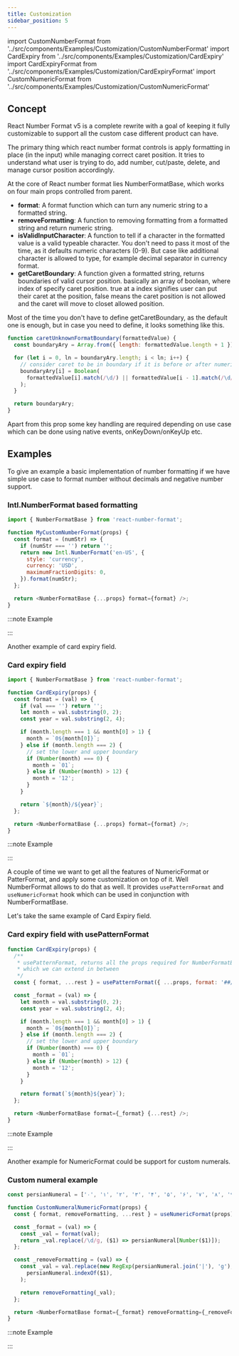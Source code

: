 ```yaml
---
title: Customization
sidebar_position: 5
---
```


import CustomNumberFormat from '../src/components/Examples/Customization/CustomNumberFormat'
import CardExpiry from '../src/components/Examples/Customization/CardExpiry'
import CardExpiryFormat from '../src/components/Examples/Customization/CardExpiryFormat'
import CustomNumericFormat from '../src/components/Examples/Customization/CustomNumericFormat'

## Concept

React Number Format v5 is a complete rewrite with a goal of keeping it fully customizable to support all the custom case different product can have.

The primary thing which react number format controls is apply formatting in place (in the input) while managing correct caret position. It tries to understand what user is trying to do, add number, cut/paste, delete, and manage cursor position accordingly.

At the core of React number format lies NumberFormatBase, which works on four main props controlled from parent.

- **format**: A format function which can turn any numeric string to a formatted string.
- **removeFormatting**: A function to removing formatting from a formatted string and return numeric string.
- **isValidInputCharacter**: A function to tell if a character in the formatted value is a valid typeable character. You don't need to pass it most of the time, as it defaults numeric characters (0-9). But case like additional character is allowed to type, for example decimal separator in currency format.
- **getCaretBoundary**: A function given a formatted string, returns boundaries of valid cursor position. basically an array of boolean, where index of specify caret position. true at a index signifies user can put their caret at the position, false means the caret position is not allowed and the caret will move to closet allowed position.

Most of the time you don't have to define getCaretBoundary, as the default one is enough, but in case you need to define, it looks something like this.

```js
function caretUnknownFormatBoundary(formattedValue) {
  const boundaryAry = Array.from({ length: formattedValue.length + 1 }).map(() => true);

  for (let i = 0, ln = boundaryAry.length; i < ln; i++) {
    // consider caret to be in boundary if it is before or after numeric value
    boundaryAry[i] = Boolean(
      formattedValue[i].match(/\d/) || formattedValue[i - 1].match(/\d/);,
    );
  }

  return boundaryAry;
}
```

Apart from this prop some key handling are required depending on use case which can be done using native events, onKeyDown/onKeyUp etc.

## Examples

To give an example a basic implementation of number formatting if we have simple use case to format number without decimals and negative number support.

### Intl.NumberFormat based formatting

```js
import { NumberFormatBase } from 'react-number-format';

function MyCustomNumberFormat(props) {
  const format = (numStr) => {
    if (numStr === '') return '';
    return new Intl.NumberFormat('en-US', {
      style: 'currency',
      currency: 'USD',
      maximumFractionDigits: 0,
    }).format(numStr);
  };

  return <NumberFormatBase {...props} format={format} />;
}
```

:::note Example

<CustomNumberFormat />
:::


Another example of card expiry field.

### Card expiry field

```js
import { NumberFormatBase } from 'react-number-format';

function CardExpiry(props) {
  const format = (val) => {
    if (val === '') return '';
    let month = val.substring(0, 2);
    const year = val.substring(2, 4);

    if (month.length === 1 && month[0] > 1) {
      month = `0${month[0]}`;
    } else if (month.length === 2) {
      // set the lower and upper boundary
      if (Number(month) === 0) {
        month = `01`;
      } else if (Number(month) > 12) {
        month = '12';
      }
    }

    return `${month}/${year}`;
  };

  return <NumberFormatBase {...props} format={format} />;
}
```

:::note Example

<CardExpiry />
:::

A couple of time we want to get all the features of NumericFormat or PatterFormat, and apply some customization on top of it. Well NumberFormat allows to do that as well. It provides
`usePatternFormat` and `useNumericFormat` hook which can be used in conjunction with NumberFormatBase.

Let's take the same example of Card Expiry field.

### Card expiry field with usePatternFormat

```js
function CardExpiry(props) {
  /**
   * usePatternFormat, returns all the props required for NumberFormatBase
   * which we can extend in between
   */
  const { format, ...rest } = usePatternFormat({ ...props, format: '##/##' });

  const _format = (val) => {
    let month = val.substring(0, 2);
    const year = val.substring(2, 4);

    if (month.length === 1 && month[0] > 1) {
      month = `0${month[0]}`;
    } else if (month.length === 2) {
      // set the lower and upper boundary
      if (Number(month) === 0) {
        month = `01`;
      } else if (Number(month) > 12) {
        month = '12';
      }
    }

    return format(`${month}${year}`);
  };

  return <NumberFormatBase format={_format} {...rest} />;
}
```

:::note Example

<CardExpiryFormat />
:::


Another example for NumericFormat could be support for custom numerals.

### Custom numeral example

```js
const persianNumeral = ['۰', '۱', '۲', '۳', '۴', '۵', '۶', '۷', '۸', '۹'];

function CustomNumeralNumericFormat(props) {
  const { format, removeFormatting, ...rest } = useNumericFormat(props);

  const _format = (val) => {
    const _val = format(val);
    return _val.replace(/\d/g, ($1) => persianNumeral[Number($1)]);
  };

  const _removeFormatting = (val) => {
    const _val = val.replace(new RegExp(persianNumeral.join('|'), 'g'), ($1) =>
      persianNumeral.indexOf($1),
    );

    return removeFormatting(_val);
  };

  return <NumberFormatBase format={_format} removeFormatting={_removeFormatting} {...rest} />;
}
```

:::note Example

<CustomNumericFormat />
:::

